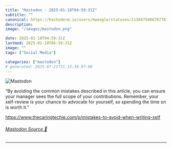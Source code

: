 ```yaml
---
title: "Mastodon - 2025-01-18T04:59:31Z"
subtitle: ""
canonical: https://hachyderm.io/users/mweagle/statuses/113847590670778383
description:
image: "/images/mastodon.png"

date: 2025-01-18T04:59:31Z
lastmod: 2025-01-18T04:59:31Z
image: ""
tags: ["Social Media"]

categories: ["mastodon"]
# generated: 2025-07-21T21:15:38-07:00
---
```

![Mastodon](/images/mastodon.png)

<p>“By avoiding the common mistakes described in this article, you can ensure your manager sees the full scope of your contributions. Remember, your self-review is your chance to advocate for yourself, so spending the time on is worth it.”</p><p><a href="https://www.thecaringtechie.com/p/mistakes-to-avoid-when-writing-self" target="_blank" rel="nofollow noopener noreferrer" translate="no"><span class="invisible">https://www.</span><span class="ellipsis">thecaringtechie.com/p/mistakes</span><span class="invisible">-to-avoid-when-writing-self</span></a></p>


###### [Mastodon Source 🐘](https://hachyderm.io/@mweagle/113847590670778383)

___
